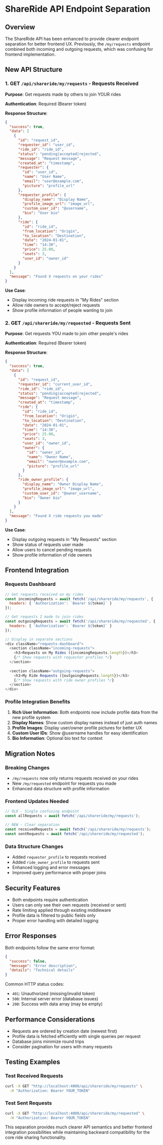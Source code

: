 # ShareRide API Endpoint Separation

## Overview
The ShareRide API has been enhanced to provide clearer endpoint separation for better frontend UX. Previously, the `/my/requests` endpoint combined both incoming and outgoing requests, which was confusing for frontend implementation.

## New API Structure

### 1. GET `/api/shareride/my/requests` - Requests Received
**Purpose**: Get requests made by others to join YOUR rides

**Authentication**: Required (Bearer token)

**Response Structure**:
```json
{
  "success": true,
  "data": [
    {
      "id": "request_id",
      "requester_id": "user_id",
      "ride_id": "ride_id", 
      "status": "pending|accepted|rejected",
      "message": "Request message",
      "created_at": "timestamp",
      "requester": {
        "id": "user_id",
        "name": "User Name",
        "email": "user@example.com",
        "picture": "profile_url"
      },
      "requester_profile": {
        "display_name": "Display Name",
        "profile_image_url": "image_url",
        "custom_user_id": "@username",
        "bio": "User bio"
      },
      "ride": {
        "id": "ride_id",
        "from_location": "Origin",
        "to_location": "Destination", 
        "date": "2024-01-01",
        "time": "14:30",
        "price": 25.00,
        "seats": 3,
        "user_id": "owner_id"
      }
    }
  ],
  "message": "Found X requests on your rides"
}
```

**Use Case**: 
- Display incoming ride requests in "My Rides" section
- Allow ride owners to accept/reject requests
- Show profile information of people wanting to join

### 2. GET `/api/shareride/my/requested` - Requests Sent  
**Purpose**: Get requests YOU made to join other people's rides

**Authentication**: Required (Bearer token)

**Response Structure**:
```json
{
  "success": true,
  "data": [
    {
      "id": "request_id",
      "requester_id": "current_user_id",
      "ride_id": "ride_id",
      "status": "pending|accepted|rejected", 
      "message": "Request message",
      "created_at": "timestamp",
      "ride": {
        "id": "ride_id",
        "from_location": "Origin",
        "to_location": "Destination",
        "date": "2024-01-01", 
        "time": "14:30",
        "price": 25.00,
        "seats": 3,
        "user_id": "owner_id",
        "owner": {
          "id": "owner_id",
          "name": "Owner Name", 
          "email": "owner@example.com",
          "picture": "profile_url"
        }
      },
      "ride_owner_profile": {
        "display_name": "Owner Display Name",
        "profile_image_url": "image_url", 
        "custom_user_id": "@owner_username",
        "bio": "Owner bio"
      }
    }
  ],
  "message": "Found X ride requests you made"
}
```

**Use Case**:
- Display outgoing requests in "My Requests" section
- Show status of requests user made
- Allow users to cancel pending requests
- Show profile information of ride owners

## Frontend Integration

### Requests Dashboard
```javascript
// Get requests received on my rides
const incomingRequests = await fetch('/api/shareride/my/requests', {
  headers: { 'Authorization': `Bearer ${token}` }
});

// Get requests I made to join rides  
const outgoingRequests = await fetch('/api/shareride/my/requested', {
  headers: { 'Authorization': `Bearer ${token}` }
});

// Display in separate sections
<div className="requests-dashboard">
  <section className="incoming-requests">
    <h3>Requests on My Rides ({incomingRequests.length})</h3>
    {/* Show requests with requester profiles */}
  </section>
  
  <section className="outgoing-requests"> 
    <h3>My Ride Requests ({outgoingRequests.length})</h3>
    {/* Show requests with ride owner profiles */}
  </section>
</div>
```

### Profile Integration Benefits

1. **Rich User Information**: Both endpoints now include profile data from the new profile system
2. **Display Names**: Show custom display names instead of just auth names
3. **Profile Images**: Display user/owner profile pictures for better UX
4. **Custom User IDs**: Show @username handles for easy identification
5. **Bio Information**: Optional bio text for context

## Migration Notes

### Breaking Changes
- `/my/requests` now only returns requests received on your rides
- New `/my/requested` endpoint for requests you made
- Enhanced data structure with profile information

### Frontend Updates Needed
```javascript
// OLD - Single confusing endpoint
const allRequests = await fetch('/api/shareride/my/requests');

// NEW - Clear separation
const receivedRequests = await fetch('/api/shareride/my/requests'); 
const sentRequests = await fetch('/api/shareride/my/requested');
```

### Data Structure Changes
- Added `requester_profile` to requests received
- Added `ride_owner_profile` to requests sent
- Enhanced logging and error messages
- Improved query performance with proper joins

## Security Features

- Both endpoints require authentication
- Users can only see their own requests (received or sent)
- Rate limiting applied through existing middleware
- Profile data is filtered to public fields only
- Proper error handling with detailed logging

## Error Responses

Both endpoints follow the same error format:
```json
{
  "success": false,
  "message": "Error description", 
  "details": "Technical details"
}
```

Common HTTP status codes:
- `401`: Unauthorized (missing/invalid token)
- `500`: Internal server error (database issues)
- `200`: Success with data array (may be empty)

## Performance Considerations

- Requests are ordered by creation date (newest first)
- Profile data is fetched efficiently with single queries per request
- Database joins minimize round trips
- Consider pagination for users with many requests

## Testing Examples

### Test Received Requests
```bash
curl -X GET "http://localhost:4000/api/shareride/my/requests" \
  -H "Authorization: Bearer YOUR_TOKEN"
```

### Test Sent Requests  
```bash
curl -X GET "http://localhost:4000/api/shareride/my/requested" \
  -H "Authorization: Bearer YOUR_TOKEN"
```

This separation provides much clearer API semantics and better frontend integration possibilities while maintaining backward compatibility for the core ride sharing functionality.